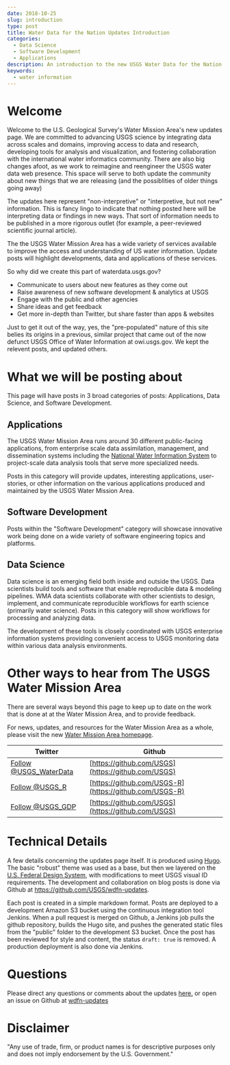 ```yaml
---
date: 2018-10-25
slug: introduction
type: post
title: Water Data for the Nation Updates Introduction
categories:
  - Data Science
  - Software Development
  - Applications
description: An introduction to the new USGS Water Data for the Nation updates site.
keywords:
  - water information
---
```

Welcome
=======

Welcome to the U.S. Geological Survey's Water Mission Area's new updates page. We are committed to advancing USGS science by integrating data across scales and domains, improving access to data and research, developing tools for analysis and visualization, and fostering collaboration with the international water informatics community. There are also big changes afoot, as we work to reimagine and reengineer the USGS water data web presence.  This space will serve to both update the community about new things that we are releasing (and the possiblities of older things going away)

The updates here represent "non-interpretive" or "interpretive, but not new" information. This is fancy lingo to indicate that nothing posted here will be interpreting data or findings in new ways. That sort of information needs to be published in a more rigorous outlet (for example, a peer-reviewed scientific journal article).

The the USGS Water Mission Area has a wide variety of services available to improve the access and understanding of US water information. Update posts will highlight developments, data and applications of these services.

So why did we create this part of waterdata.usgs.gov?

-   Communicate to users about new features as they come out
-   Raise awareness of new software development & analytics at USGS
-   Engage with the public and other agencies
-   Share ideas and get feedback
-   Get more in-depth than Twitter, but share faster than apps & websites

Just to get it out of the way, yes, the "pre-populated" nature of this site belies its origins in a previous, similar project that came out of the now defunct USGS Office of Water Information at owi.usgs.gov.  We kept the relevent posts, and updated others.

What we will be posting about
==========

This page will have posts in 3 broad categories of posts: Applications, Data Science, and Software Development.

Applications
----------------

The USGS Water Mission Area runs around 30 different public-facing applications, from enterprise scale data assimilation, management, and dissemination systems including the [National Water Information System](http://waterdata.usgs.gov/) to project-scale data analysis tools that serve more specialized needs.

Posts in this category will provide updates, interesting applications, user-stories, or other information on the various applications produced and maintained by the USGS Water Mission Area.

Software Development
--------------------

Posts within the "Software Development" category will showcase innovative work being done on a wide variety of software engineering topics and platforms.

Data Science
------------

Data science is an emerging field both inside and outside the USGS. Data scientists build tools and software that enable reproducible data & modeling pipelines.  WMA data scientists collaborate with other scientists to design, implement, and communicate reproducible workflows for earth science (primarily water science). Posts in this category will show workflows for processing and analyzing data.

The development of these tools is closely coordinated with USGS enterprise information systems providing convenient access to USGS monitoring data within various data analysis environments.

Other ways to hear from The USGS Water Mission Area
==========

There are several ways beyond this page to keep up to date on the work that is done at at the Water Mission Area, and to provide feedback.

For news, updates, and resources for the Water Mission Area as a whole, please visit the new [Water Mission Area homepage](https://www.usgs.gov/science/mission-areas/water-resources).

|Twitter|Github|
|-----------|------------|
|<a href="https://twitter.com/USGS_WaterData" class="twitter-follow-button" data-show-count="false">Follow @USGS_WaterData</a><script async src="//platform.twitter.com/widgets.js" charset="utf-8"></script>|[https://github.com/USGS](https://github.com/USGS)|
|<a href="https://twitter.com/USGS_R" class="twitter-follow-button" data-show-count="false">Follow @USGS_R</a><script async src="//platform.twitter.com/widgets.js" charset="utf-8"></script>|[https://github.com/USGS-R](https://github.com/USGS-R)|
|<a href="https://twitter.com/USGS_GDP" class="twitter-follow-button" data-show-count="false">Follow @USGS_GDP</a><script async src="//platform.twitter.com/widgets.js" charset="utf-8"></script>|[https://github.com/USGS](https://github.com/USGS)|

Technical Details
=================

A few details concerning the updates page itself. It is produced using [Hugo](https://gohugo.io/). The basic "robust" theme was used as a base, but then we layered on the [U.S. Federal Design System](https://designsystem.digital.gov), with modifications to meet USGS visual ID requirements. The development and collaboration on blog posts is done via Github at <https://github.com/USGS/wdfn-updates>.

Each post is created in a simple markdown format. Posts are deployed to a development Amazon S3 bucket using the continuous integration tool Jenkins. When a pull request is merged on Github, a Jenkins job pulls the github repository, builds the Hugo site, and pushes the generated static files from the "public" folder to the development S3 bucket. Once the post has been reviewed for style and content, the status `draft: true` is removed. A production deployment is also done via Jenkins.

Questions
==========
Please direct any questions or comments about the updates [here.](https://water.usgs.gov/contact/gsanswers?pemail=gs-w_water_data_for_the_nation&subject=Water%20Data%20for%20the%20Nation%20Updates%20Feedback&viewnote=%3CH1%3EUSGS+WDFN+TNG+Feedback%3C/H1%3E) or open an issue on Github at [wdfn-updates](https://github.com/usgs/wdfn-updates)

Disclaimer
==========
"Any use of trade, firm, or product names is for descriptive purposes only and does not imply endorsement by the U.S. Government."
